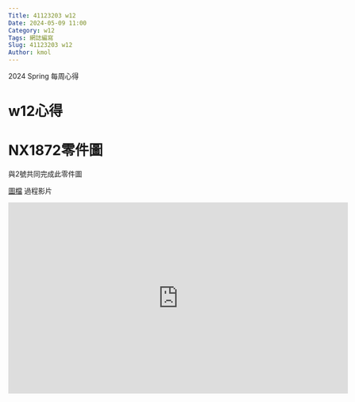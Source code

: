 ```yaml
---
Title: 41123203 w12
Date: 2024-05-09 11:00
Category: w12
Tags: 網誌編寫
Slug: 41123203 w12
Author: kmol
---
```


2024 Spring 每周心得

<!-- PELICAN_END_SUMMARY -->

# w12心得

# NX1872零件圖
與2號共同完成此零件圖

[圖檔](https://gist.githubusercontent.com/S1u2a3n4/5404e982b094a519be654c3ccf3e5f8c/raw/18d10f7589dde54579147744586b9362e1c66d4c/gistfile1.txt)
過程影片
<iframe width="684" height="385" src="https://www.youtube.com/embed/FYeOSLpAsn4" title="NX圖檔錄製" frameborder="0" allow="accelerometer; autoplay; clipboard-write; encrypted-media; gyroscope; picture-in-picture; web-share" referrerpolicy="strict-origin-when-cross-origin" allowfullscreen></iframe>